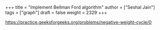 +++
title = "Implement Bellman Ford algorithm"
author = ["Seshal Jain"]
tags = ["graph"]
draft = false
weight = 2329
+++

<https://practice.geeksforgeeks.org/problems/negative-weight-cycle/0>
